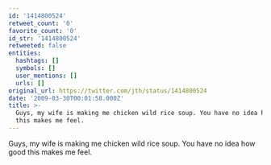 ```yaml
---
id: '1414800524'
retweet_count: '0'
favorite_count: '0'
id_str: '1414800524'
retweeted: false
entities:
  hashtags: []
  symbols: []
  user_mentions: []
  urls: []
original_url: https://twitter.com/jth/status/1414800524
date: '2009-03-30T00:01:58.000Z'
title: >-
  Guys, my wife is making me chicken wild rice soup. You have no idea how good
  this makes me feel.
---
```


Guys, my wife is making me chicken wild rice soup. You have no idea how good this makes me feel.